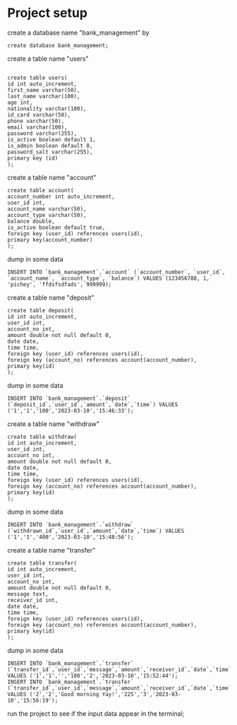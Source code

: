 
# Project setup

create a database name "bank_management" by

```mysql
create database bank_management;
```

create a table name "users"

```mysql

create table users(
id int auto_increment,
first_name varchar(50),
last_name varchar(100),
age int,
nationality varchar(100),
id_card varchar(50),
phone varchar(50),
email varchar(100),
password varchar(255),
is_active boolean default 1,
is_admin boolean default 0,
password_salt varchar(255),
primary key (id)
);

```

create a table name "account"

```mysql
create table account(
account_number int auto_increment,
user_id int,
account_name varchar(50),
account_type varchar(50),
balance double,
is_active boolean default true,
foreign key (user_id) references users(id),
primary key(account_number)
);
```

dump in some data

```mysql
INSERT INTO `bank_management`.`account` (`account_number`, `user_id`, `account_name`, `account_type`, `balance`) VALUES (123456788, 1, 'pichey', 'ffdsfsdfads', 999999);
```

create a table name "deposit"

```mysql
create table deposit(
id int auto_increment,
user_id int,
account_no int,
amount double not null default 0,
date date,
time time,
foreign key (user_id) references users(id),
foreign key (account_no) references account(account_number),
primary key(id)
);
```

dump in some data

```mysql
INSERT INTO `bank_management`.`deposit` (`deposit_id`,`user_id`,`amount`,`date`,`time`) VALUES ('1','1','100','2023-03-10','15:46:33');
```

create a table name "withdraw"

```mysql
create table withdraw(
id int auto_increment,
user_id int,
account_no int,
amount double not null default 0,
date date,
time time,
foreign key (user_id) references users(id),
foreign key (account_no) references account(account_number),
primary key(id)
);
```

dump in some data

```mysql
INSERT INTO `bank_management`.`withdraw` (`withdrawn_id`,`user_id`,`amount`,`date`,`time`) VALUES ('1','1','400','2023-03-10','15:48:56');
```

create a table name "transfer"

```mysql
create table transfer(
id int auto_increment,
user_id int,
account_no int,
amount double not null default 0,
message text,
receiver_id int,
date date,
time time,
foreign key (user_id) references users(id),
foreign key (account_no) references account(account_number),
primary key(id)
);
```

dump in some data

```mysql
INSERT INTO `bank_management`.`transfer` (`transfer_id`,`user_id`,`message`,`amount`,`receiver_id`,`date`,`time`) VALUES ('1','1','','100','2','2023-03-10','15:52:44');
INSERT INTO `bank_management`.`transfer` (`transfer_id`,`user_id`,`message`,`amount`,`receiver_id`,`date`,`time`) VALUES ('2','2','Good morning Yay!','225','3','2023-03-10','15:56:19');
```

run the project to see if the input data appear in the terminal;
